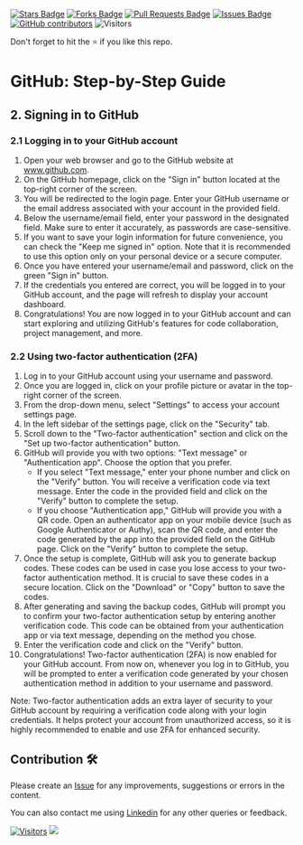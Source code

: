 <a href="https://github.com/drshahizan/learn-github/stargazers"><img src="https://img.shields.io/github/stars/drshahizan/learn-github" alt="Stars Badge"/></a>
<a href="https://github.com/drshahizan/learn-github/network/members"><img src="https://img.shields.io/github/forks/drshahizan/learn-github" alt="Forks Badge"/></a>
<a href="https://github.com/drshahizan/learn-github/pulls"><img src="https://img.shields.io/github/issues-pr/drshahizan/learn-github" alt="Pull Requests Badge"/></a>
<a href="https://github.com/drshahizan/learn-github/issues"><img src="https://img.shields.io/github/issues/drshahizan/learn-github" alt="Issues Badge"/></a>
<a href="https://github.com/drshahizan/learn-github/graphs/contributors"><img alt="GitHub contributors" src="https://img.shields.io/github/contributors/drshahizan/learn-github?color=2b9348"></a>
![Visitors](https://api.visitorbadge.io/api/visitors?path=https%3A%2F%2Fgithub.com%2Fdrshahizan%2Flearn-github&labelColor=%23d9e3f0&countColor=%23697689&style=flat)

Don't forget to hit the :star: if you like this repo.

# GitHub: Step-by-Step Guide

## 2. Signing in to GitHub

### 2.1 Logging in to your GitHub account

1. Open your web browser and go to the GitHub website at www.github.com.
2. On the GitHub homepage, click on the "Sign in" button located at the top-right corner of the screen.
3. You will be redirected to the login page. Enter your GitHub username or the email address associated with your account in the provided field.
4. Below the username/email field, enter your password in the designated field. Make sure to enter it accurately, as passwords are case-sensitive.
5. If you want to save your login information for future convenience, you can check the "Keep me signed in" option. Note that it is recommended to use this option only on your personal device or a secure computer.
6. Once you have entered your username/email and password, click on the green "Sign in" button.
7. If the credentials you entered are correct, you will be logged in to your GitHub account, and the page will refresh to display your account dashboard.
8. Congratulations! You are now logged in to your GitHub account and can start exploring and utilizing GitHub's features for code collaboration, project management, and more.

### 2.2 Using two-factor authentication (2FA)

1. Log in to your GitHub account using your username and password.
2. Once you are logged in, click on your profile picture or avatar in the top-right corner of the screen.
3. From the drop-down menu, select "Settings" to access your account settings page.
4. In the left sidebar of the settings page, click on the "Security" tab.
5. Scroll down to the "Two-factor authentication" section and click on the "Set up two-factor authentication" button.
6. GitHub will provide you with two options: "Text message" or "Authentication app". Choose the option that you prefer.
   - If you select "Text message," enter your phone number and click on the "Verify" button. You will receive a verification code via text message. Enter the code in the provided field and click on the "Verify" button to complete the setup.
   - If you choose "Authentication app," GitHub will provide you with a QR code. Open an authenticator app on your mobile device (such as Google Authenticator or Authy), scan the QR code, and enter the code generated by the app into the provided field on the GitHub page. Click on the "Verify" button to complete the setup.
7. Once the setup is complete, GitHub will ask you to generate backup codes. These codes can be used in case you lose access to your two-factor authentication method. It is crucial to save these codes in a secure location. Click on the "Download" or "Copy" button to save the codes.
8. After generating and saving the backup codes, GitHub will prompt you to confirm your two-factor authentication setup by entering another verification code. This code can be obtained from your authentication app or via text message, depending on the method you chose.
9. Enter the verification code and click on the "Verify" button.
10. Congratulations! Two-factor authentication (2FA) is now enabled for your GitHub account. From now on, whenever you log in to GitHub, you will be prompted to enter a verification code generated by your chosen authentication method in addition to your username and password.

Note: Two-factor authentication adds an extra layer of security to your GitHub account by requiring a verification code along with your login credentials. It helps protect your account from unauthorized access, so it is highly recommended to enable and use 2FA for enhanced security.

## Contribution 🛠️
Please create an [Issue](https://github.com/drshahizan/learn-github/issues) for any improvements, suggestions or errors in the content.

You can also contact me using [Linkedin](https://www.linkedin.com/in/drshahizan/) for any other queries or feedback.

[![Visitors](https://api.visitorbadge.io/api/visitors?path=https%3A%2F%2Fgithub.com%2Fdrshahizan&labelColor=%23697689&countColor=%23555555&style=plastic)](https://visitorbadge.io/status?path=https%3A%2F%2Fgithub.com%2Fdrshahizan)
![](https://hit.yhype.me/github/profile?user_id=81284918)
